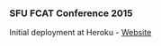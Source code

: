 ### SFU FCAT Conference 2015

Initial deployment at Heroku - [Website](https://fcat-conference.herokuapp.com)

